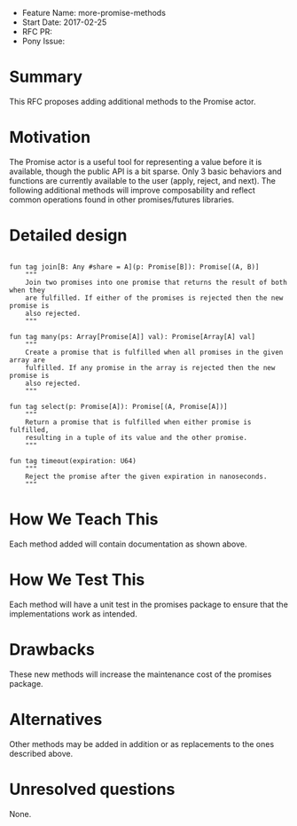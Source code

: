 - Feature Name: more-promise-methods
- Start Date: 2017-02-25
- RFC PR: 
- Pony Issue: 

# Summary

This RFC proposes adding additional methods to the Promise actor.

# Motivation

The Promise actor is a useful tool for representing a value before it is available, though the public API is a bit sparse. Only 3 basic behaviors and functions are currently available to the user (apply, reject, and next). The following additional methods will improve composability and reflect common operations found in other promises/futures libraries.

# Detailed design

```pony

fun tag join[B: Any #share = A](p: Promise[B]): Promise[(A, B)]
	"""
	Join two promises into one promise that returns the result of both when they
	are fulfilled. If either of the promises is rejected then the new promise is
	also rejected.
	"""

fun tag many(ps: Array[Promise[A]] val): Promise[Array[A] val]
	"""
	Create a promise that is fulfilled when all promises in the given array are
	fulfilled. If any promise in the array is rejected then the new promise is
	also rejected.
	"""

fun tag select(p: Promise[A]): Promise[(A, Promise[A])]
	"""
	Return a promise that is fulfilled when either promise is fulfilled,
	resulting in a tuple of its value and the other promise.
	"""

fun tag timeout(expiration: U64)
	"""
	Reject the promise after the given expiration in nanoseconds.
	"""

```

# How We Teach This

Each method added will contain documentation as shown above.

# How We Test This

Each method will have a unit test in the promises package to ensure that the implementations work as intended.

# Drawbacks

These new methods will increase the maintenance cost of the promises package.

# Alternatives

Other methods may be added in addition or as replacements to the ones described above.

# Unresolved questions

None.
